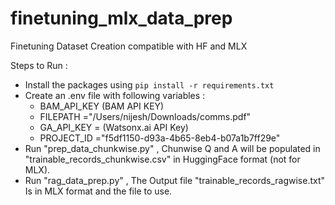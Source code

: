 # finetuning_mlx_data_prep
Finetuning Dataset Creation compatible with HF and MLX



Steps to Run :

- Install the packages using ```pip install -r requirements.txt```
- Create an .env file with following variables :
   - BAM_API_KEY (BAM API KEY)
   - FILEPATH ="/Users/nijesh/Downloads/comms.pdf"
   - GA_API_KEY = (Watsonx.ai API Key)
   - PROJECT_ID ="f5df1150-d93a-4b65-8eb4-b07a1b7ff29e"
- Run "prep_data_chunkwise.py"  , Chunwise Q and A will be populated in "trainable_records_chunkwise.csv" in HuggingFace format (not for MLX).
- Run "rag_data_prep.py" , The Output file "trainable_records_ragwise.txt" Is in MLX format and the file to use.
   
    
